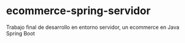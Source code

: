 # ecommerce-spring-servidor
Trabajo final de desarrollo en entorno servidor, un ecommerce en Java Spring Boot
